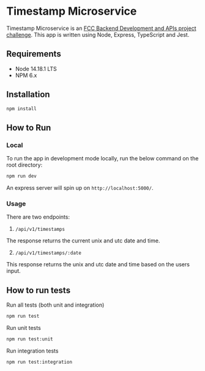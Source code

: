 # Timestamp Microservice
Timestamp Microservice is an [FCC Backend Development and APIs project challenge](https://www.freecodecamp.org/learn/back-end-development-and-apis/back-end-development-and-apis-projects/timestamp-microservice). 
This app is written using Node, Express, TypeScript and Jest.

## Requirements
- Node 14.18.1 LTS
- NPM 6.x

## Installation
```bash
npm install
```

## How to Run
### Local
To run the app in development mode locally, run the below command on the root directory:
```bash
npm run dev
```

An express server will spin up on `http://localhost:5000/`.

### Usage
There are two endpoints:
1. `/api/v1/timestamps`

The response returns the current unix and utc date and time.

2. `/api/v1/timestamps/:date`

This response returns the unix and utc date and time based on the users input.

## How to run tests
Run all tests (both unit and integration)
```bash
npm run test
```

Run unit tests
```bash
npm run test:unit
```

Run integration tests
```bash
npm run test:integration
```


